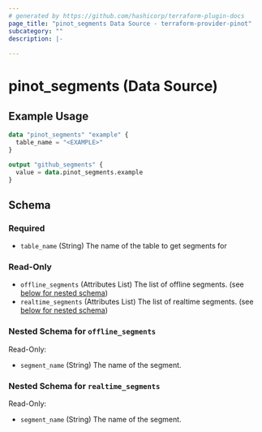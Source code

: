```yaml
---
# generated by https://github.com/hashicorp/terraform-plugin-docs
page_title: "pinot_segments Data Source - terraform-provider-pinot"
subcategory: ""
description: |-
  
---
```


# pinot_segments (Data Source)



## Example Usage

```terraform
data "pinot_segments" "example" {
  table_name = "<EXAMPLE>"
}

output "github_segments" {
  value = data.pinot_segments.example
}
```

<!-- schema generated by tfplugindocs -->
## Schema

### Required

- `table_name` (String) The name of the table to get segments for

### Read-Only

- `offline_segments` (Attributes List) The list of offline segments. (see [below for nested schema](#nestedatt--offline_segments))
- `realtime_segments` (Attributes List) The list of realtime segments. (see [below for nested schema](#nestedatt--realtime_segments))

<a id="nestedatt--offline_segments"></a>
### Nested Schema for `offline_segments`

Read-Only:

- `segment_name` (String) The name of the segment.


<a id="nestedatt--realtime_segments"></a>
### Nested Schema for `realtime_segments`

Read-Only:

- `segment_name` (String) The name of the segment.
